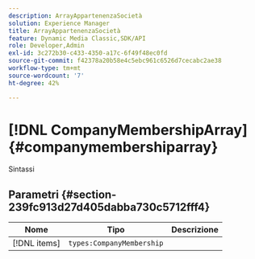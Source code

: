 ```yaml
---
description: ArrayAppartenenzaSocietà
solution: Experience Manager
title: ArrayAppartenenzaSocietà
feature: Dynamic Media Classic,SDK/API
role: Developer,Admin
exl-id: 3c272b30-c433-4350-a17c-6f49f48ec0fd
source-git-commit: f42378a20b58e4c5ebc961c6526d7cecabc2ae38
workflow-type: tm+mt
source-wordcount: '7'
ht-degree: 42%

---
```


# [!DNL CompanyMembershipArray]{#companymembershiparray}

Sintassi

## Parametri {#section-239fc913d27d405dabba730c5712fff4}

| Nome | Tipo | Descrizione |
|---|---|---|
| [!DNL items] | `types:CompanyMembership` |  |
